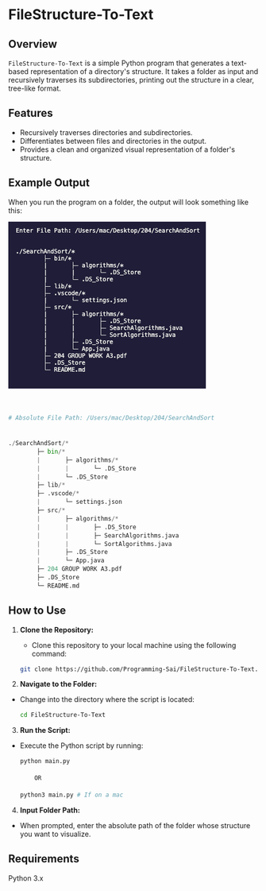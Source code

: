 # FileStructure-To-Text

## Overview

`FileStructure-To-Text` is a simple Python program that generates a text-based representation of a directory's structure. It takes a folder as input and recursively traverses its subdirectories, printing out the structure in a clear, tree-like format.

## Features

- Recursively traverses directories and subdirectories.
- Differentiates between files and directories in the output.
- Provides a clean and organized visual representation of a folder's structure.

## Example Output

When you run the program on a folder, the output will look something like this:

![Demo](Demo.png)

```python


# Absolute File Path: /Users/mac/Desktop/204/SearchAndSort


./SearchAndSort/*
        ├─ bin/*
        |       ├─ algorithms/*
        |       |       └─ .DS_Store
        |       └─ .DS_Store
        ├─ lib/*
        ├─ .vscode/*
        |       └─ settings.json
        ├─ src/*
        |       ├─ algorithms/*
        |       |       ├─ .DS_Store
        |       |       ├─ SearchAlgorithms.java
        |       |       └─ SortAlgorithms.java
        |       ├─ .DS_Store
        |       └─ App.java
        ├─ 204 GROUP WORK A3.pdf
        ├─ .DS_Store
        └─ README.md


```


## How to Use

1. **Clone the Repository:**
   - Clone this repository to your local machine using the following command:
   ```bash
   git clone https://github.com/Programming-Sai/FileStructure-To-Text.git
   ```

2. **Navigate to the Folder:**

- Change into the directory where the script is located:
    ```bash
    cd FileStructure-To-Text
    ```

3. **Run the Script:**
- Execute the Python script by running:
    ```bash
    python main.py

        OR

    python3 main.py # If on a mac
    ```

4. **Input Folder Path:**
- When prompted, enter the absolute path of the folder whose structure you want to visualize.


## Requirements
Python 3.x
